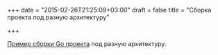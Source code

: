 +++
date = "2015-02-26T21:25:09+03:00"
draft = false
title = "Сборка проекта под разную архитектуру"

+++

<p><a href="http://harkx.com/blog/2015/02/23/Go-build-for-a-different-architecture/">Пример сборки Go проекта</a> под разную архитектуру.</p>

